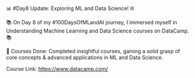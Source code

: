 📊 #Day8 Update: Exploring ML and Data Science! 🌐

📚 On Day 8 of my #100DaysOfMLandAI journey, I immersed myself in Understanding Machine Learning and Data Science courses on DataCamp. 📚

🔹 Courses Done: Completed insightful courses, gaining a solid grasp of core concepts & advanced applications in ML and Data Science.

Course Link: https://www.datacamp.com/
